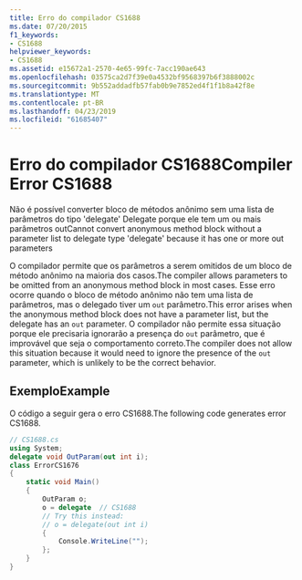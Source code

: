 ```yaml
---
title: Erro do compilador CS1688
ms.date: 07/20/2015
f1_keywords:
- CS1688
helpviewer_keywords:
- CS1688
ms.assetid: e15672a1-2570-4e65-99fc-7acc190ae643
ms.openlocfilehash: 03575ca2d7f39e0a4532bf9568397b6f3888002c
ms.sourcegitcommit: 9b552addadfb57fab0b9e7852ed4f1f1b8a42f8e
ms.translationtype: MT
ms.contentlocale: pt-BR
ms.lasthandoff: 04/23/2019
ms.locfileid: "61685407"
---
```

# <a name="compiler-error-cs1688"></a><span data-ttu-id="97e71-102">Erro do compilador CS1688</span><span class="sxs-lookup"><span data-stu-id="97e71-102">Compiler Error CS1688</span></span>
<span data-ttu-id="97e71-103">Não é possível converter bloco de métodos anônimo sem uma lista de parâmetros do tipo 'delegate' Delegate porque ele tem um ou mais parâmetros out</span><span class="sxs-lookup"><span data-stu-id="97e71-103">Cannot convert anonymous method block without a parameter list to delegate type 'delegate' because it has one or more out parameters</span></span>  
  
 <span data-ttu-id="97e71-104">O compilador permite que os parâmetros a serem omitidos de um bloco de método anônimo na maioria dos casos.</span><span class="sxs-lookup"><span data-stu-id="97e71-104">The compiler allows parameters to be omitted from an anonymous method block in most cases.</span></span> <span data-ttu-id="97e71-105">Esse erro ocorre quando o bloco de método anônimo não tem uma lista de parâmetros, mas o delegado tiver um `out` parâmetro.</span><span class="sxs-lookup"><span data-stu-id="97e71-105">This error arises when the anonymous method block does not have a parameter list, but the delegate has an `out` parameter.</span></span> <span data-ttu-id="97e71-106">O compilador não permite essa situação porque ele precisaria ignorarão a presença do `out` parâmetro, que é improvável que seja o comportamento correto.</span><span class="sxs-lookup"><span data-stu-id="97e71-106">The compiler does not allow this situation because it would need to ignore the presence of the `out` parameter, which is unlikely to be the correct behavior.</span></span>  
  
## <a name="example"></a><span data-ttu-id="97e71-107">Exemplo</span><span class="sxs-lookup"><span data-stu-id="97e71-107">Example</span></span>  
 <span data-ttu-id="97e71-108">O código a seguir gera o erro CS1688.</span><span class="sxs-lookup"><span data-stu-id="97e71-108">The following code generates error CS1688.</span></span>  
  
```csharp  
// CS1688.cs  
using System;  
delegate void OutParam(out int i);  
class ErrorCS1676  
{  
    static void Main()   
    {  
        OutParam o;  
        o = delegate  // CS1688  
        // Try this instead:  
        // o = delegate(out int i)  
        {   
            Console.WriteLine("");  
        };  
    }  
}  
```
